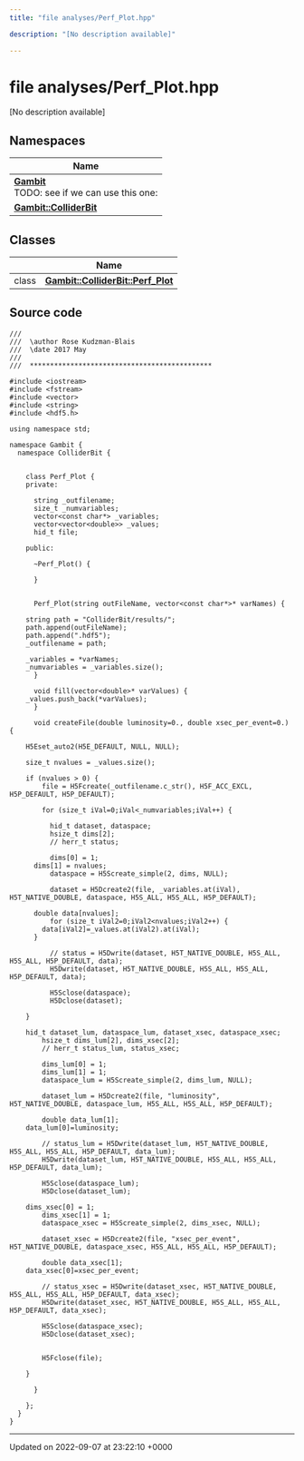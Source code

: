 ```yaml
---
title: "file analyses/Perf_Plot.hpp"

description: "[No description available]"

---
```


# file analyses/Perf_Plot.hpp

[No description available]

## Namespaces

| Name           |
| -------------- |
| **[Gambit](/documentation/code/namespaces/namespacegambit/)** <br>TODO: see if we can use this one:  |
| **[Gambit::ColliderBit](/documentation/code/namespaces/namespacegambit_1_1colliderbit/)**  |

## Classes

|                | Name           |
| -------------- | -------------- |
| class | **[Gambit::ColliderBit::Perf_Plot](/documentation/code/classes/classgambit_1_1colliderbit_1_1perf__plot/)**  |




## Source code

```
///
///  \author Rose Kudzman-Blais
///  \date 2017 May
///
///  *********************************************

#include <iostream>
#include <fstream>
#include <vector>
#include <string>
#include <hdf5.h>

using namespace std;

namespace Gambit {
  namespace ColliderBit {


    class Perf_Plot {
    private:

      string _outfilename;
      size_t _numvariables;   
      vector<const char*> _variables;
      vector<vector<double>> _values;
      hid_t file;

    public:

      ~Perf_Plot() {

      }


      Perf_Plot(string outFileName, vector<const char*>* varNames) {

    string path = "ColliderBit/results/";
    path.append(outFileName);
    path.append(".hdf5");
    _outfilename = path;

    _variables = *varNames;
    _numvariables = _variables.size(); 
      }

      void fill(vector<double>* varValues) {
    _values.push_back(*varValues);
      }

      void createFile(double luminosity=0., double xsec_per_event=0.) {
    
    H5Eset_auto2(H5E_DEFAULT, NULL, NULL);
    
    size_t nvalues = _values.size();    
        
    if (nvalues > 0) {
        file = H5Fcreate(_outfilename.c_str(), H5F_ACC_EXCL, H5P_DEFAULT, H5P_DEFAULT);

        for (size_t iVal=0;iVal<_numvariables;iVal++) { 

          hid_t dataset, dataspace;
          hsize_t dims[2];
          // herr_t status;

          dims[0] = 1;
      dims[1] = nvalues;
          dataspace = H5Screate_simple(2, dims, NULL);

          dataset = H5Dcreate2(file, _variables.at(iVal), H5T_NATIVE_DOUBLE, dataspace, H5S_ALL, H5S_ALL, H5P_DEFAULT); 
          
      double data[nvalues];
          for (size_t iVal2=0;iVal2<nvalues;iVal2++) {
        data[iVal2]=_values.at(iVal2).at(iVal);
      }

          // status = H5Dwrite(dataset, H5T_NATIVE_DOUBLE, H5S_ALL, H5S_ALL, H5P_DEFAULT, data);
          H5Dwrite(dataset, H5T_NATIVE_DOUBLE, H5S_ALL, H5S_ALL, H5P_DEFAULT, data);

          H5Sclose(dataspace);
          H5Dclose(dataset);

    }

    hid_t dataset_lum, dataspace_lum, dataset_xsec, dataspace_xsec;
        hsize_t dims_lum[2], dims_xsec[2];
        // herr_t status_lum, status_xsec;

        dims_lum[0] = 1;
        dims_lum[1] = 1;
        dataspace_lum = H5Screate_simple(2, dims_lum, NULL);

        dataset_lum = H5Dcreate2(file, "luminosity", H5T_NATIVE_DOUBLE, dataspace_lum, H5S_ALL, H5S_ALL, H5P_DEFAULT);

        double data_lum[1];
    data_lum[0]=luminosity;

        // status_lum = H5Dwrite(dataset_lum, H5T_NATIVE_DOUBLE, H5S_ALL, H5S_ALL, H5P_DEFAULT, data_lum);
        H5Dwrite(dataset_lum, H5T_NATIVE_DOUBLE, H5S_ALL, H5S_ALL, H5P_DEFAULT, data_lum);

        H5Sclose(dataspace_lum);
        H5Dclose(dataset_lum);
        
    dims_xsec[0] = 1;
        dims_xsec[1] = 1;
        dataspace_xsec = H5Screate_simple(2, dims_xsec, NULL);

        dataset_xsec = H5Dcreate2(file, "xsec_per_event", H5T_NATIVE_DOUBLE, dataspace_xsec, H5S_ALL, H5S_ALL, H5P_DEFAULT);

        double data_xsec[1];
    data_xsec[0]=xsec_per_event;

        // status_xsec = H5Dwrite(dataset_xsec, H5T_NATIVE_DOUBLE, H5S_ALL, H5S_ALL, H5P_DEFAULT, data_xsec);
        H5Dwrite(dataset_xsec, H5T_NATIVE_DOUBLE, H5S_ALL, H5S_ALL, H5P_DEFAULT, data_xsec);

        H5Sclose(dataspace_xsec);
        H5Dclose(dataset_xsec);


        H5Fclose(file); 
    
    }

      }

    };
  }
}
```


-------------------------------

Updated on 2022-09-07 at 23:22:10 +0000
